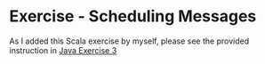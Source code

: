 # Exercise - Scheduling Messages

As I added this Scala exercise by myself, please see the provided instruction in [Java Exercise 3](/exercises/java/003_timers)

